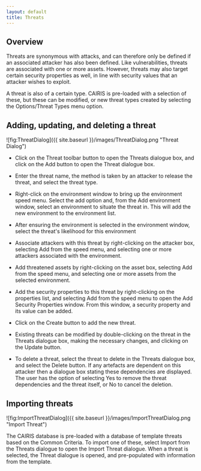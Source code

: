 ```yaml
---
layout: default
title: Threats
---
```


## Overview ##

Threats are synonymous with attacks, and can therefore only be defined if an associated attacker has also been defined.  Like vulnerabilities, threats are associated with one or more assets.  However, threats may also target certain security properties as well, in line with security values that an attacker wishes to exploit.

A threat is also of a certain type.  CAIRIS is pre-loaded with a selection of these, but these can be modified, or new threat types created by selecting the Options/Threat Types menu option.

## Adding, updating, and deleting a threat ##

![fig:ThreatDialog]({{ site.baseurl }}/images/ThreatDialog.png "Threat Dialog")

* Click on the Threat toolbar button to open the Threats dialogue box, and click on the Add button to open the Threat dialogue box.

* Enter the threat name, the method is taken by an attacker to release the threat, and select the threat type.

* Right-click on the environment window to bring up the environment speed menu.  Select the add option and, from the Add environment window, select an environment to situate the threat in.  This will add the new environment to the environment list.

* After ensuring the environment is selected in the environment window, select the threat's likelihood for this environment

* Associate attackers with this threat by right-clicking on the attacker box, selecting Add from the speed menu, and selecting one or more attackers associated with the environment.

* Add threatened assets by right-clicking on the asset box, selecting Add from the speed menu, and selecting one or more assets from the selected environment.

* Add the security properties to this threat by right-clicking on the properties list, and selecting Add from the speed menu to open the Add Security Properties window.  From this window, a security property and its value can be added.

* Click on the Create button to add the new threat.

* Existing threats can be modified by double-clicking on the threat in the Threats dialogue box, making the necessary changes, and clicking on the Update button.

* To delete a threat, select the threat to delete in the Threats dialogue box, and select the Delete button.  If any artefacts are dependent on this attacker then a dialogue box stating these dependencies are displayed.  The user has the option of selecting Yes to remove the threat dependencies and the threat itself, or No to cancel the deletion.

## Importing threats ##

![fig:ImportThreatDialog]({{ site.baseurl }}/images/ImportThreatDialog.png "Import Threat")

The CAIRIS database is pre-loaded with a database of template threats based on the Common Criteria.  To import one of these, select Import from the Threats dialogue to open the Import Threat dialogue. When a threat is selected, the Threat dialogue is opened, and pre-populated with information from the template.
